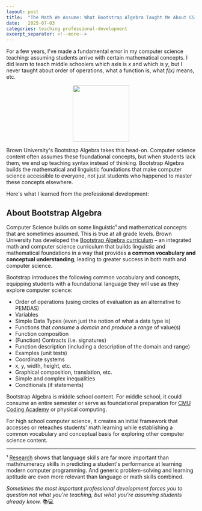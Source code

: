 ```yaml
---
layout: post
title:  "The Math We Assume: What Bootstrap Algebra Taught Me About CS Education"
date:   2025-07-03
categories: teaching professional-development
excerpt_separator: <!--more-->
---
```


For a few years, I've made a fundamental error in my computer science teaching: assuming students arrive with certain mathematical concepts. I did learn to teach middle schoolers which axis is *x* and which is *y*, but I never taught about order of operations, what a function is, what *f(x)* means, etc.

<div style="text-align: center;">
  <a href="https://bootstrapworld.org/materials/algebra/">
    <img src="https://www.bootstrapworld.org/materials/fall2020/en-us/courses/algebra-wescheme/images/Logo.png" width="150">
  </a>
</div>

<!--more-->

Brown University's Bootstrap Algebra takes this head-on. Computer science content often assumes these foundational concepts, but when students lack them, we end up teaching syntax instead of thinking. Bootstrap Algebra builds the mathematical and linguistic foundations that make computer science accessible to everyone, not just students who happened to master these concepts elsewhere.

Here's what I learned from the professional development:

## About Bootstrap Algebra

Computer Science builds on some linguistic¹ and mathematical concepts that are sometimes assumed. This is true at all grade levels. Brown University has developed the [Bootstrap Algebra curriculum](https://bootstrapworld.org/materials/algebra/) – an integrated math and computer science curriculum that builds linguistic and mathematical foundations in a way that provides **a common vocabulary and conceptual understanding**, leading to greater success in both math and computer science.

Bootstrap introduces the following common vocabulary and concepts, equipping students with a foundational language they will use as they explore computer science:

- Order of operations (using circles of evaluation as an alternative to PEMDAS)  
- Variables  
- Simple Data Types (even just the notion of what a data type is)  
- Functions that *consume* a *domain* and *produce* a *range* of value(s)  
- Function composition  
- (Function) Contracts (i.e. signatures)  
- Function description (including a description of the domain and range)  
- Examples (unit tests)  
- Coordinate systems  
- x, y, width, height, etc.  
- Graphical composition, translation, etc.  
- Simple and complex inequalities
- Conditionals (if statements)

Bootstrap Algebra is middle school content. For middle school, it could consume an entire semester or serve as foundational preparation for [CMU Coding Academy](https://academy.cs.cmu.edu/course-info#CS0) or physical computing. 

For high school computer science, it creates an initial framework that accesses or reteaches students' math learning while establishing a common vocabulary and conceptual basis for exploring other computer science content.

---

¹ [Research](https://www.nature.com/articles/s41598-020-60661-8) shows that language skills are far more important than math/numeracy skills in predicting a student's performance at learning modern computer programming. And generic problem-solving and learning aptitude are even more relevant than language or math skills combined.

*Sometimes the most important professional development forces you to question not what you're teaching, but what you're assuming students already know.* 📚💻